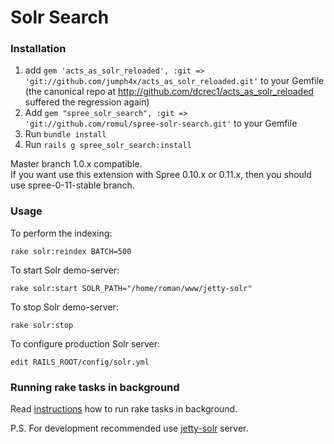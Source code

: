 Solr Search
===========

### Installation

1. add `gem 'acts_as_solr_reloaded', :git => 'git://github.com/jumph4x/acts_as_solr_reloaded.git'` to your Gemfile (the canonical repo at http://github.com/dcrec1/acts_as_solr_reloaded suffered the regression again)
1. Add `gem "spree_solr_search", :git => 'git://github.com/romul/spree-solr-search.git'` to your Gemfile
1. Run `bundle install`
1. Run `rails g spree_solr_search:install`

Master branch 1.0.x compatible.  
If you want use this extension with Spree 0.10.x or 0.11.x, then you should use spree-0-11-stable branch.
    
### Usage

To perform the indexing:

    rake solr:reindex BATCH=500

To start Solr demo-server:

    rake solr:start SOLR_PATH="/home/roman/www/jetty-solr"

To stop Solr demo-server:

    rake solr:stop
    
To configure production Solr server:

    edit RAILS_ROOT/config/solr.yml


### Running rake tasks in background

Read [instructions](https://gist.github.com/890215) how to run rake tasks in background.

P.S. For development recommended use [jetty-solr](http://github.com/dcrec1/jetty-solr) server.



